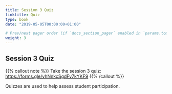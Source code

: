 ```yaml
---
title: Session 3 Quiz
linktitle: Quiz
type: book
date: "2019-05-05T00:00:00+01:00"

# Prev/next pager order (if `docs_section_pager` enabled in `params.toml`)
weight: 3
---
```


## Session 3 Quiz


{{% callout note %}}
Take the session 3 quiz: https://forms.gle/vhNnkcSgdFv7kYKF9
{{% /callout %}}

Quizzes are used to help assess student participation.